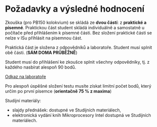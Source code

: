 # Požadavky a výsledné hodnocení

Zkouška (pro PB150 kolokvium) se skládá ze **dvou částí**: z **praktické a písemné**. Praktickou část student skládá individuálně a samostatně u počítače před přihlášením k písemné části. Bez složení praktické části se nelze v ISu přihlásit na písemnou část.

Praktická část je složena z odpovědníků a laboratoře. Student musí splnit obě části. (**SÁM DOMA PRŮBĚŽNĚ**)

Student musí do přihlášení ke zkoušce splnit všechny odpovědníky, tj. z každého nasbírat alespoň 90 bodů.

[Odkaz na laboratoře](https://is.muni.cz/auth/edutools/brandejs/compsyslab)

Pro alespoň úspěšné složení testu musíte získat limitní počet
bodů, který určím po první písemce (**orientačně 75 % z maxima**)

Studijní materiály:
* slajdy přednášek: dostupné ve Studijních materiálech,
* elektronická vydání knih Mikroprocesory Intel dostupná ve Studijních
  materiálech.
